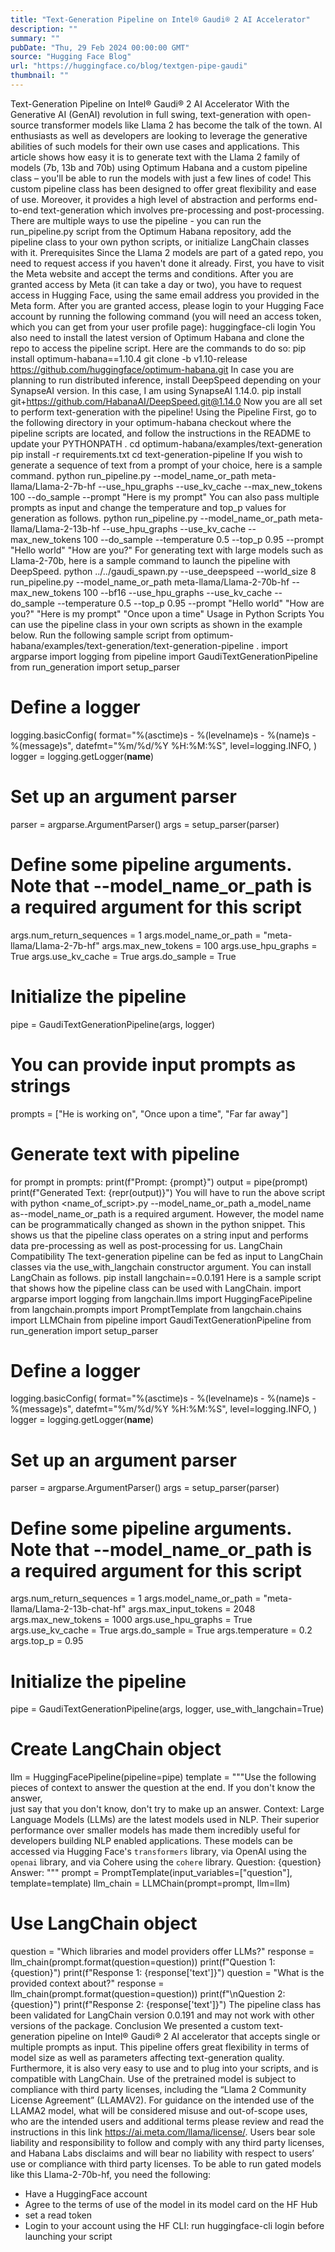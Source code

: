 ```yaml
---
title: "Text-Generation Pipeline on Intel® Gaudi® 2 AI Accelerator"
description: ""
summary: ""
pubDate: "Thu, 29 Feb 2024 00:00:00 GMT"
source: "Hugging Face Blog"
url: "https://huggingface.co/blog/textgen-pipe-gaudi"
thumbnail: ""
---
```


Text-Generation Pipeline on Intel® Gaudi® 2 AI Accelerator
With the Generative AI (GenAI) revolution in full swing, text-generation with open-source transformer models like Llama 2 has become the talk of the town. AI enthusiasts as well as developers are looking to leverage the generative abilities of such models for their own use cases and applications. This article shows how easy it is to generate text with the Llama 2 family of models (7b, 13b and 70b) using Optimum Habana and a custom pipeline class – you'll be able to run the models with just a few lines of code!
This custom pipeline class has been designed to offer great flexibility and ease of use. Moreover, it provides a high level of abstraction and performs end-to-end text-generation which involves pre-processing and post-processing. There are multiple ways to use the pipeline - you can run the run_pipeline.py
script from the Optimum Habana repository, add the pipeline class to your own python scripts, or initialize LangChain classes with it.
Prerequisites
Since the Llama 2 models are part of a gated repo, you need to request access if you haven't done it already. First, you have to visit the Meta website and accept the terms and conditions. After you are granted access by Meta (it can take a day or two), you have to request access in Hugging Face, using the same email address you provided in the Meta form.
After you are granted access, please login to your Hugging Face account by running the following command (you will need an access token, which you can get from your user profile page):
huggingface-cli login
You also need to install the latest version of Optimum Habana and clone the repo to access the pipeline script. Here are the commands to do so:
pip install optimum-habana==1.10.4
git clone -b v1.10-release https://github.com/huggingface/optimum-habana.git
In case you are planning to run distributed inference, install DeepSpeed depending on your SynapseAI version. In this case, I am using SynapseAI 1.14.0.
pip install git+https://github.com/HabanaAI/DeepSpeed.git@1.14.0
Now you are all set to perform text-generation with the pipeline!
Using the Pipeline
First, go to the following directory in your optimum-habana
checkout where the pipeline scripts are located, and follow the instructions in the README
to update your PYTHONPATH
.
cd optimum-habana/examples/text-generation
pip install -r requirements.txt
cd text-generation-pipeline
If you wish to generate a sequence of text from a prompt of your choice, here is a sample command.
python run_pipeline.py --model_name_or_path meta-llama/Llama-2-7b-hf --use_hpu_graphs --use_kv_cache --max_new_tokens 100 --do_sample --prompt "Here is my prompt"
You can also pass multiple prompts as input and change the temperature and top_p values for generation as follows.
python run_pipeline.py --model_name_or_path meta-llama/Llama-2-13b-hf --use_hpu_graphs --use_kv_cache --max_new_tokens 100 --do_sample --temperature 0.5 --top_p 0.95 --prompt "Hello world" "How are you?"
For generating text with large models such as Llama-2-70b, here is a sample command to launch the pipeline with DeepSpeed.
python ../../gaudi_spawn.py --use_deepspeed --world_size 8 run_pipeline.py --model_name_or_path meta-llama/Llama-2-70b-hf --max_new_tokens 100 --bf16 --use_hpu_graphs --use_kv_cache --do_sample --temperature 0.5 --top_p 0.95 --prompt "Hello world" "How are you?" "Here is my prompt" "Once upon a time"
Usage in Python Scripts
You can use the pipeline class in your own scripts as shown in the example below. Run the following sample script from optimum-habana/examples/text-generation/text-generation-pipeline
.
import argparse
import logging
from pipeline import GaudiTextGenerationPipeline
from run_generation import setup_parser
# Define a logger
logging.basicConfig(
format="%(asctime)s - %(levelname)s - %(name)s - %(message)s",
datefmt="%m/%d/%Y %H:%M:%S",
level=logging.INFO,
)
logger = logging.getLogger(__name__)
# Set up an argument parser
parser = argparse.ArgumentParser()
args = setup_parser(parser)
# Define some pipeline arguments. Note that --model_name_or_path is a required argument for this script
args.num_return_sequences = 1
args.model_name_or_path = "meta-llama/Llama-2-7b-hf"
args.max_new_tokens = 100
args.use_hpu_graphs = True
args.use_kv_cache = True
args.do_sample = True
# Initialize the pipeline
pipe = GaudiTextGenerationPipeline(args, logger)
# You can provide input prompts as strings
prompts = ["He is working on", "Once upon a time", "Far far away"]
# Generate text with pipeline
for prompt in prompts:
print(f"Prompt: {prompt}")
output = pipe(prompt)
print(f"Generated Text: {repr(output)}")
You will have to run the above script with
python <name_of_script>.py --model_name_or_path a_model_name
as--model_name_or_path
is a required argument. However, the model name can be programmatically changed as shown in the python snippet.
This shows us that the pipeline class operates on a string input and performs data pre-processing as well as post-processing for us.
LangChain Compatibility
The text-generation pipeline can be fed as input to LangChain classes via the use_with_langchain
constructor argument. You can install LangChain as follows.
pip install langchain==0.0.191
Here is a sample script that shows how the pipeline class can be used with LangChain.
import argparse
import logging
from langchain.llms import HuggingFacePipeline
from langchain.prompts import PromptTemplate
from langchain.chains import LLMChain
from pipeline import GaudiTextGenerationPipeline
from run_generation import setup_parser
# Define a logger
logging.basicConfig(
format="%(asctime)s - %(levelname)s - %(name)s - %(message)s",
datefmt="%m/%d/%Y %H:%M:%S",
level=logging.INFO,
)
logger = logging.getLogger(__name__)
# Set up an argument parser
parser = argparse.ArgumentParser()
args = setup_parser(parser)
# Define some pipeline arguments. Note that --model_name_or_path is a required argument for this script
args.num_return_sequences = 1
args.model_name_or_path = "meta-llama/Llama-2-13b-chat-hf"
args.max_input_tokens = 2048
args.max_new_tokens = 1000
args.use_hpu_graphs = True
args.use_kv_cache = True
args.do_sample = True
args.temperature = 0.2
args.top_p = 0.95
# Initialize the pipeline
pipe = GaudiTextGenerationPipeline(args, logger, use_with_langchain=True)
# Create LangChain object
llm = HuggingFacePipeline(pipeline=pipe)
template = """Use the following pieces of context to answer the question at the end. If you don't know the answer,\
just say that you don't know, don't try to make up an answer.
Context: Large Language Models (LLMs) are the latest models used in NLP.
Their superior performance over smaller models has made them incredibly
useful for developers building NLP enabled applications. These models
can be accessed via Hugging Face's `transformers` library, via OpenAI
using the `openai` library, and via Cohere using the `cohere` library.
Question: {question}
Answer: """
prompt = PromptTemplate(input_variables=["question"], template=template)
llm_chain = LLMChain(prompt=prompt, llm=llm)
# Use LangChain object
question = "Which libraries and model providers offer LLMs?"
response = llm_chain(prompt.format(question=question))
print(f"Question 1: {question}")
print(f"Response 1: {response['text']}")
question = "What is the provided context about?"
response = llm_chain(prompt.format(question=question))
print(f"\nQuestion 2: {question}")
print(f"Response 2: {response['text']}")
The pipeline class has been validated for LangChain version 0.0.191 and may not work with other versions of the package.
Conclusion
We presented a custom text-generation pipeline on Intel® Gaudi® 2 AI accelerator that accepts single or multiple prompts as input. This pipeline offers great flexibility in terms of model size as well as parameters affecting text-generation quality. Furthermore, it is also very easy to use and to plug into your scripts, and is compatible with LangChain.
Use of the pretrained model is subject to compliance with third party licenses, including the “Llama 2 Community License Agreement” (LLAMAV2). For guidance on the intended use of the LLAMA2 model, what will be considered misuse and out-of-scope uses, who are the intended users and additional terms please review and read the instructions in this link https://ai.meta.com/llama/license/. Users bear sole liability and responsibility to follow and comply with any third party licenses, and Habana Labs disclaims and will bear no liability with respect to users’ use or compliance with third party licenses. To be able to run gated models like this Llama-2-70b-hf, you need the following:
- Have a HuggingFace account
- Agree to the terms of use of the model in its model card on the HF Hub
- set a read token
- Login to your account using the HF CLI: run huggingface-cli login before launching your script